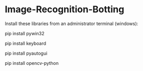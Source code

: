 # Image-Recognition-Botting

Install these libraries from an administrator terminal (windows):

pip install pywin32

pip install keyboard

pip install pyautogui

pip install opencv-python


